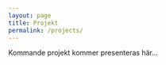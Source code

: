 ```yaml
---
layout: page
title: Projekt
permalink: /projects/
---
```


Kommande projekt kommer presenteras här...